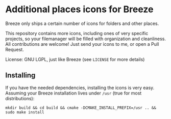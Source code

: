 # Additional places icons for Breeze

Breeze only ships a certain number of icons for folders and other places.

This repository contains more icons, including ones of very specific projects, so your filemanager will be filled with organization and cleanliness. All contributions are welcome! Just send your icons to me, or open a Pull Request.

License: GNU LGPL, just like Breeze (see `LICENSE` for more details)

## Installing 

If you have the needed dependencies, installing the icons is very easy. Assuming your Breeze installation lives under `/usr` (true for most distributions):

`mkdir build && cd build && cmake -DCMAKE_INSTALL_PREFIX=/usr .. && sudo make install`
